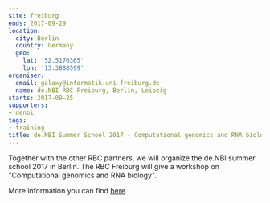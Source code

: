 ```yaml
---
site: freiburg
ends: 2017-09-29
location:
  city: Berlin
  country: Germany
  geo:
    lat: '52.5170365'
    lon: '13.3888599'
organiser:
  email: galaxy@informatik.uni-freiburg.de
  name: de.NBI RBC Freiburg, Berlin, Leipzig
starts: 2017-09-25
supporters:
- denbi
tags:
- training
title: de.NBI Summer School 2017 - Computational genomics and RNA biology
---
```


Together with the other RBC partners, we will organize the de.NBI summer school 2017 in Berlin. The RBC Freiburg will give a workshop on "Computational genomics and RNA biology".

More information you can find [here](http://www.denbi.de/22-training-cat/training-courses/278-de-nbi-summer-school-computational-genomics-and-rna-biology)
